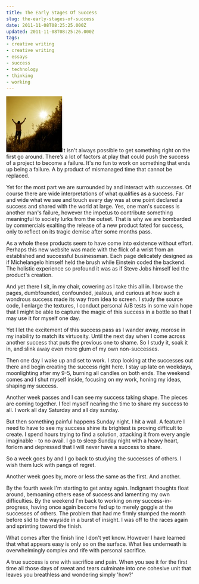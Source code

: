 ```yaml
---
title: The Early Stages Of Success
slug: the-early-stages-of-success
date: 2011-11-08T08:25:25.000Z
updated: 2011-11-08T08:25:26.000Z
tags:
- creative writing
- creative writing
- essays
- success
- technology
- thinking
- working
---
```


<a href="http://blog.harrywolff.com/2011/11/the-early-stages-of-success/success/" rel="attachment wp-att-1864"><img src="/images/posts/2011/11/success-150x150.jpg" alt="" title="success" width="150" height="150" class="alignleft size-thumbnail wp-image-1864" /></a>It isn't always possible to get something right on the first go around. There’s a lot of factors at play that could push the success of a project to become a failure.   It's no fun to work on something that ends up being a failure.  A by product of mismanaged time that cannot be replaced.

Yet for the most part we are surrounded by and interact with successes.  Of course there are wide interpretations of what qualifies as a success.  Far and wide what we see and touch every day was at one point declared a success and shared with the world at large. Yes, one man's success is another man's failure, however the impetus to contribute something meaningful to society lurks from the outset. That is why we are bombarded by commercials exalting the release of a new product fated for success, only to reflect on its tragic demise after some months pass.
<!--more-->
As a whole these products seem to have come into existence without effort. Perhaps this new website was made with the flick of a wrist from an established and successful businessman. Each page delicately designed as if Michelangelo himself held the brush while Einstein coded the backend.  The holistic experience so profound it was as if Steve Jobs himself led the product's creation.

And yet there I sit, in my chair, cowering as I take this all in. I browse the pages, dumbfounded, confounded, jealous, and curious at how such a wondrous success made its way from idea to screen. I study the source code, I enlarge the textures, I conduct personal A/B tests in some vain hope that I might be able to capture the magic of this success in a bottle so that I may use it for myself one day.

Yet I let the excitement of this success pass as I wander away, morose in my inability to match its virtuosity.  Until the next day when I come across another success that puts the previous one to shame. So I study it, soak it in, and slink away even more glum of my own non-successes.

Then one day I wake up and set to work. I stop looking at the successes out there and begin creating the success right here. I stay up late on weekdays, moonlighting after my 9-5, burning all candles on both ends. The weekend comes and I shut myself inside, focusing on my work, honing my ideas, shaping my success.

Another week passes and I can see my success taking shape. The pieces are coming together.  I feel myself nearing the time to share my success to all. I work all day Saturday and all day sunday.

But then something painful happens Sunday night. I hit a  wall. A feature I need to have to see my success shine its brightest is proving difficult to create. I spend hours trying to find a solution, attacking it from every angle imaginable - to no avail.  I go to sleep Sunday night with a heavy heart, forlorn and depressed that I will never have a success to share.

So a week goes by and I go back to studying the successes of others. I wish them luck with pangs of regret.

Another week goes by, more or less the same as the first. And another.

By the fourth week I'm starting to get antsy again. Indignant thoughts float around, bemoaning others ease of success and lamenting my own difficulties. By the weekend I'm back to working on my success-in-progress, having once again become fed up to merely goggle at the successes of others.  The problem that had me firmly stumped the month before slid to the wayside in a burst of insight. I was off to the races again and sprinting toward the finish.

What comes after the finish line I don't yet know.  However I have learned that what appears easy is only so on the surface. What lies underneath is overwhelmingly complex and rife with personal sacrifice.

A true success is one with sacrifice and pain.  When you see it for the first time all those days of sweat and tears culminate into one cohesive unit that leaves you breathless and wondering simply 'how?'
